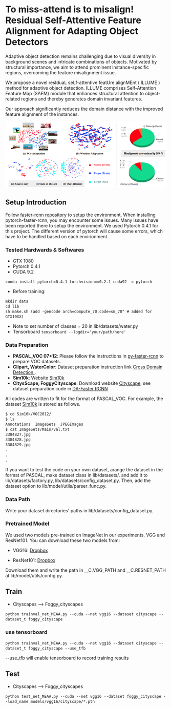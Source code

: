# To miss-attend is to misalign! Residual Self-Attentive Feature Alignment for Adapting Object Detectors

Adaptive object detection remains challenging due to visual diversity in background scenes and intricate combinations of objects. Motivated by structural importance, we aim to attend prominent instance-specific regions, overcoming the feature misalignment issue. 

We propose a novel resIduaL seLf-attentive featUre alignMEnt ( ILLUME ) method for adaptive object detection. ILLUME comprises Self-Attention Feature Map (SAFM) module that enhances structural attention to object-related regions and thereby generates domain invariant features.

Our approach significantly reduces the domain distance with the improved feature alignment of the instances.

![Visualisation_analysis](https://github.com/Vaishnvi/ILLUME/blob/master/imgs/vis_updted_mis_al_er.png)


## Setup Introduction
Follow [faster-rcnn repository](https://github.com/jwyang/faster-rcnn.pytorch)
 to setup the environment. When installing pytorch-faster-rcnn, you may encounter some issues.
Many issues have been reported there to setup the environment. We used Pytorch 0.4.1 for this project.
The different version of pytorch will cause some errors, which have to be handled based on each envirionment.

### Tested Hardwards & Softwares
- GTX 1080
- Pytorch 0.4.1
- CUDA 9.2
```
conda install pytorch=0.4.1 torchvision==0.2.1 cuda92 -c pytorch
```
- Before training:
```
mkdir data
cd lib
sh make.sh (add -gencode arch=compute_70,code=sm_70" # added for GTX10XX)
```

- Note to set number of classes = 20 in lib/datasets/water.py
- Tensorboard
`tensorboard --logdir='your/path/here'`


### Data Preparation

* **PASCAL_VOC 07+12**: Please follow the instructions in [py-faster-rcnn](https://github.com/rbgirshick/py-faster-rcnn#beyond-the-demo-installation-for-training-and-testing-models) to prepare VOC datasets.
* **Clipart, WaterColor**: Dataset preparation instruction link [Cross Domain Detection ](https://github.com/naoto0804/cross-domain-detection/tree/master/datasets). 
* **Sim10k**: Website [Sim10k](https://fcav.engin.umich.edu/sim-dataset/)
* **CitysScape, FoggyCityscape**: Download website [Cityscape](https://www.cityscapes-dataset.com/), see dataset preparation code in [DA-Faster RCNN](https://github.com/yuhuayc/da-faster-rcnn/tree/master/prepare_data)

All codes are written to fit for the format of PASCAL_VOC.
For example, the dataset [Sim10k](https://fcav.engin.umich.edu/sim-dataset/) is stored as follows.

```
$ cd Sim10k/VOC2012/
$ ls
Annotations  ImageSets  JPEGImages
$ cat ImageSets/Main/val.txt
3384827.jpg
3384828.jpg
3384829.jpg
.
.
.
```
If you want to test the code on your own dataset, arange the dataset
 in the format of PASCAL, make dataset class in lib/datasets/. and add
 it to  lib/datasets/factory.py, lib/datasets/config_dataset.py. Then, add the dataset option to lib/model/utils/parser_func.py.

### Data Path
Write your dataset directories' paths in lib/datasets/config_dataset.py.

### Pretrained Model

We used two models pre-trained on ImageNet in our experiments, VGG and ResNet101. You can download these two models from:

* VGG16: [Dropbox](https://www.dropbox.com/s/s3brpk0bdq60nyb/vgg16_caffe.pth?dl=0)

* ResNet101: [Dropbox](https://www.dropbox.com/s/iev3tkbz5wyyuz9/resnet101_caffe.pth?dl=0)

Download them and write the path in __C.VGG_PATH and __C.RESNET_PATH at lib/model/utils/config.py.


## Train
- Cityscapes --> Foggy_cityscapes
```
python trainval_net_MEAA.py --cuda --net vgg16 --dataset cityscape --dataset_t foggy_cityscape
```
### use tensorboard
```
python trainval_net_MEAA.py --cuda --net vgg16 --dataset cityscape --dataset_t foggy_cityscape --use_tfb
```
--use_tfb will enable tensorboard to record training results

## Test
- Cityscapes --> Foggy_cityscapes
```
python test_net_MEAA.py --cuda --net vgg16 --dataset foggy_cityscape --load_name models/vgg16/cityscape/*.pth
```




